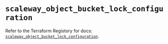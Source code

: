 # `scaleway_object_bucket_lock_configuration`

Refer to the Terraform Registory for docs: [`scaleway_object_bucket_lock_configuration`](https://registry.terraform.io/providers/scaleway/scaleway/2.19.0/docs/resources/object_bucket_lock_configuration).
